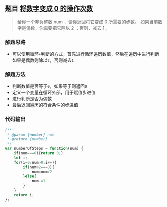 ## 题目 [将数字变成 0 的操作次数](https://leetcode.cn/problems/number-of-steps-to-reduce-a-number-to-zero/)

> 给你一个非负整数 num ，请你返回将它变成 0 所需要的步数。 如果当前数字是偶数，你需要把它除以 2 ；否则，减去 1 。

### 解题思路

- 可以使用循环`+`判断的方式，首先进行循环遍历数值，然后在遍历中进行判断如果是偶数则除以`2`，否则减去`1`

### 解题方法

- 判断数值是否等于`0`，如果等于则返回`0`
- 定义一个变量在循环外部，用于赋值步进值
- 进行判断是否为偶数
- 最后返回遍历的符合条件的步进值

### 代码输出

```javascript
/**
 * @param {number} num
 * @return {number}
 */
var numberOfSteps = function(num) {
    if(num===0){return 0;}
    let i;
    for(i=0;num>0;i++){
        if(num%2===0){
            num=num/2
        }else{
            num-=1
        }
    }
    return i;
};
```
